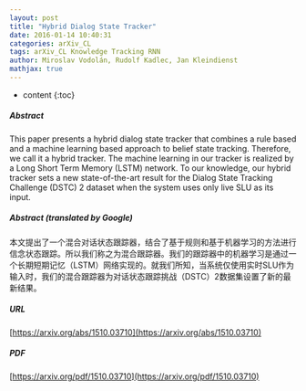 ```yaml
---
layout: post
title: "Hybrid Dialog State Tracker"
date: 2016-01-14 10:40:31
categories: arXiv_CL
tags: arXiv_CL Knowledge Tracking RNN
author: Miroslav Vodolán, Rudolf Kadlec, Jan Kleindienst
mathjax: true
---
```


* content
{:toc}

##### Abstract
This paper presents a hybrid dialog state tracker that combines a rule based and a machine learning based approach to belief state tracking. Therefore, we call it a hybrid tracker. The machine learning in our tracker is realized by a Long Short Term Memory (LSTM) network. To our knowledge, our hybrid tracker sets a new state-of-the-art result for the Dialog State Tracking Challenge (DSTC) 2 dataset when the system uses only live SLU as its input.

##### Abstract (translated by Google)
本文提出了一个混合对话状态跟踪器，结合了基于规则和基于机器学习的方法进行信念状态跟踪。所以我们称之为混合跟踪器。我们的跟踪器中的机器学习是通过一个长期短期记忆（LSTM）网络实现的。就我们所知，当系统仅使用实时SLU作为输入时，我们的混合跟踪器为对话状态跟踪挑战（DSTC）2数据集设置了新的最新结果。

##### URL
[https://arxiv.org/abs/1510.03710](https://arxiv.org/abs/1510.03710)

##### PDF
[https://arxiv.org/pdf/1510.03710](https://arxiv.org/pdf/1510.03710)

